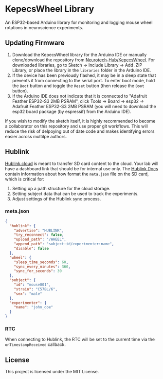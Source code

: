 # KepecsWheel Library

An ESP32-based Arduino library for monitoring and logging mouse wheel rotations in neuroscience experiments.

## Updating Firmware

1. Download the KepecsWheel library for the Arduino IDE or manually clone/download the repository from [Neurotech-Hub/KepecsWheel](https://github.com/Neurotech-Hub/KepecsWheel). For downloaded libraries, go to Sketch -> Include Library -> Add .ZIP Library, or place the library in the `libraries` folder in the Arduino IDE.
2. If the device has been previously flashed, it may be in a sleep state that prevents it from connecting to the serial port. To enter boot mode, hold the `Boot` button and toggle the `Reset` button (then release the `Boot` button).
3. If the Arduino IDE does not indicate that it is connected to "Adafruit Feather ESP32-S3 2MB PSRAM", click Tools -> Board -> esp32 -> Adafruit Feather ESP32-S3 2MB PSRAM (you will need to download the esp32 board package (by espressif) from the Arduino IDE).

If you wish to modify the sketch itself, it is highly recommended to become a collaborator on this repository and use proper git workflows. This will reduce the risk of delpoying out of date code and makes identifying errors easier across multilpe authors.

## Hublink

[Hublink.cloud](https://hublink.cloud) is meant to transfer SD card content to the cloud. Your lab will have a dashboard link that should be for internal use only. The [Hublink Docs](https://hublink.cloud/docs) contain information about how format the `meta.json` file on the SD card, which is critical for:

1. Setting up a path structure for the cloud storage.
2. Setting subject data that can be used to track the experiments.
3. Adjust settings of the Hublink sync process.

### meta.json

```json
{
  "hublink": {
    "advertise": "HUBLINK",
    "try_reconnect": false,
    "upload_path": "/WHEEL",
    "append_path": "subject:id/experimenter:name",
    "disable": false
  },
  "wheel": {
    "sleep_time_seconds": 60,
    "sync_every_minutes": 360,
    "sync_for_seconds": 30
  },
  "subject": {
    "id": "mouse001",
    "strain": "C57BL/6",
    "sex": "male"
  },
  "experimenter": {
    "name": "john_doe"
  }
}
```

### RTC

When connecting to Hublink, the RTC will be set to the current time via the `onTimestampReceived` callback.

## License

This project is licensed under the MIT License. 
